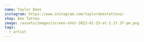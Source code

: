 ```yaml
---
name: Taylor Dees
instagram: https://www.instagram.com/taylordeestattoos/
shop: Bee Tattoo
image: /assets/images/screen-shot-2023-01-23-at-2.17.37-pm.png
tags:
  - artist
---
```

